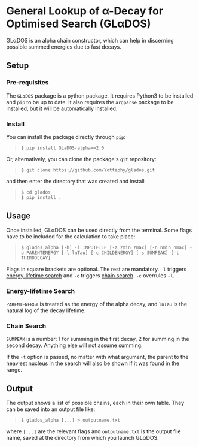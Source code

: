 # General Lookup of α-Decay for Optimised Search (GLαDOS) #

GLαDOS is an alpha chain constructor, which can help in discerning possible summed energies due to fast decays.

## Setup
### Pre-requisites
The `GLαDOS` package is a python package. It requires Python3 to be installed and `pip` to be up to date. It also requires the `argparse` package to be installed, but it will be automatically installed.

### Install
You can install the package directly through `pip`: 

>`$ pip install GLaDOS-alpha==2.0`

Or, alternatively, you can clone the package's `git` repository:

>`$ git clone https://github.com/Yottaphy/glados.git`

and then enter the directory that was created and install

> `$ cd glados`\
> `$ pip install .`

## Usage
Once installed, GLαDOS can be used directly from the terminal. Some flags have to be included for the calculation to take place:
> `$ glados_alpha [-h] -i INPUTFILE [-z zmin zmax] [-n nmin nmax] -p PARENTENERGY [-l lnTau] [-c CHILDENERGY] [-s SUMPEAK] [-t THIRDDECAY]`

Flags in square brackets are optional. The rest are mandatory. `-l` triggers [energy-lifetime search](#energy-lifetime-search) and `-c` triggers [chain search](#chain-search). `-c` overrules `-l`.

### Energy-lifetime Search
`PARENTENERGY` is treated as the energy of the alpha decay, and `lnTau` is the natural log of the decay lifetime. 

### Chain Search
`SUMPEAK` is a number: 1 for summing in the first decay, 2 for summing in the second decay. Anything else will not assume summing.

If the `-t` option is passed, no matter with what argument, the parent to the heaviest nucleus in the search will also be shown if it was found in the range.

## Output

The output shows a list of possible chains, each in their own table. They can be saved into an output file like:

> `$ glados_alpha [...] > outputname.txt`

where `[...]` are the relevant flags and `outputname.txt` is the output file name, saved at the directory from which you launch GLαDOS.
